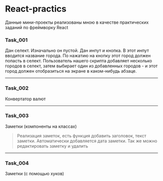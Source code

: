 # React-practics
Данные мини-проекты реализованы мною в качестве практических заданий по фреймворку React
### Task_001
Дан селект. Изначально он пустой. Дан инпут и кнопка. В этот инпут вводится название города. По нажатию на кнопку этот город должен попасть в селект. Пользователь нашего скрипта добавляет несколько городов в селект, затем выбирает один из добавленных городов - и этот город должен отобразиться на экране в каком-нибудь абзаце.
***
### Task_002
Конвертатор валют
***
### Task_003
Заметки (компоненты на классах)
>Реализация заметок, есть функция добавить заголовок, текст заметки. Автоматически добавляется дата заметки. Так же можно редактировать заметку и удалить
***
### Task_004
Заметки (с помощью хуков)
